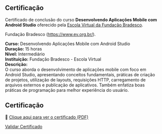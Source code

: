 ## Certificação

Certificado de conclusão do curso **Desenvolvendo Aplicações Mobile com Android Studio** oferecido pela [Escola Virtual da Fundação Bradesco](https://www.ev.org.br/).

Fundação Bradesco (https://www.ev.org.br/).

**Curso:** Desenvolvendo Aplicações Mobile com Android Studio  
**Duração:** 15 horas  
**Nível:** Intermediário  
**Instituição:** Fundação Bradesco - Escola Virtual  
**Descrição:**  
O curso aborda o desenvolvimento de aplicações mobile com foco em Android Studio, apresentando conceitos fundamentais, práticas de criação de projetos, utilização de layouts, requisições HTTP, carregamento de arquivos externos e publicação de aplicativos. Também enfatiza boas práticas de programação para melhor experiência do usuário.

## Certificação

📄 [Clique aqui para ver o certificado (PDF)](Certificado.pdf)

[Validar Certificado](https://www.ev.org.br/validar-certificado)

